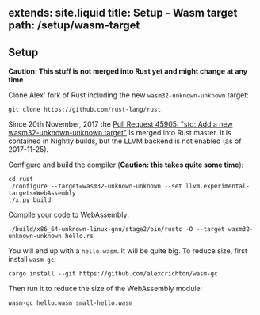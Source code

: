 extends: site.liquid
title: Setup - Wasm target
path: /setup/wasm-target
---

## Setup

**Caution: This stuff is not merged into Rust yet and might change at any time**

Clone Alex' fork of Rust including the new `wasm32-unknown-unknown` target:

```text
git clone https://github.com/rust-lang/rust
```

<aside>
<p>
Since 20th November, 2017 the
<a href="https://github.com/rust-lang/rust/pull/45905">Pull Request 45905: "std: Add a new wasm32-unknown-unknown target"</a>
 is merged into Rust master.
It is contained in Nightly builds, but the LLVM backend is not enabled (as of 2017-11-25).
</p>
</aside>

Configure and build the compiler (**Caution: this takes quite some time**):

```
cd rust
./configure --target=wasm32-unknown-unknown --set llvm.experimental-targets=WebAssembly
./x.py build
```

Compile your code to WebAssembly:

```
./build/x86_64-unknown-linux-gnu/stage2/bin/rustc -O --target wasm32-unknown-unknown hello.rs
```

You will end up with a `hello.wasm`. It will be quite big. To reduce size, first install `wasm-gc`:

```
cargo install --git https://github.com/alexcrichton/wasm-gc
```

Then run it to reduce the size of the WebAssembly module:

```
wasm-gc hello.wasm small-hello.wasm
```
